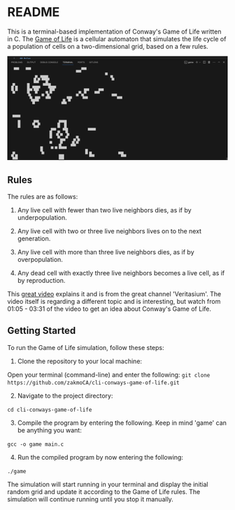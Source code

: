 # README

This is a terminal-based implementation of Conway's Game of Life written in C. The [Game of Life](https://en.wikipedia.org/wiki/Conway%27s_Game_of_Life) is a cellular automaton that simulates the life cycle of a population of cells on a two-dimensional grid, based on a few rules.

![An image of a running simulation of Conways Game of Life](./conway.png)

## Rules
The rules are as follows:

1. Any live cell with fewer than two live neighbors dies, as if by underpopulation.

2. Any live cell with two or three live neighbors lives on to the next generation.

3. Any live cell with more than three live neighbors dies, as if by overpopulation.

4. Any dead cell with exactly three live neighbors becomes a live cell, as if by reproduction.

This [great video](https://www.youtube.com/watch?v=HeQX2HjkcNo) explains it and is from the great channel 'Veritasium'. The video itself is regarding a different topic and is interesting, but watch from 01:05 - 03:31 of the video to get an idea about Conway's Game of Life.

## Getting Started
To run the Game of Life simulation, follow these steps:

1. Clone the repository to your local machine:

Open your terminal (command-line) and enter the following:
`git clone https://github.com/zakmoCA/cli-conways-game-of-life.git`

2. Navigate to the project directory:

`cd cli-conways-game-of-life`

3. Compile the program by entering the following. Keep in mind 'game' can be anything you want:

`gcc -o game main.c`

4. Run the compiled program by now entering the following:

`./game`


The simulation will start running in your terminal and display the initial random grid and update it according to the Game of Life rules. The simulation will continue running until you stop it manually.